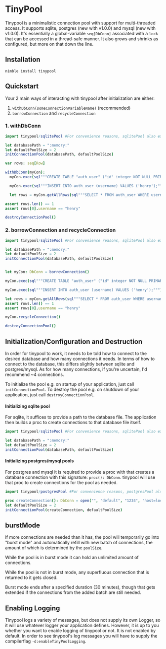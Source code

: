 # TinyPool

Tinypool is a minimalistic connection pool with support for multi-threaded access. It supports sqlite, postgres (new with v1.0.0) and mysql (new with v1.0.0).
It's essentially a global-variable `seq[DbConn]` associated with a `lock` that can be accessed in a thread-safe manner.
It also grows and shrinks as configured, but more on that down the line.

## Installation

`nimble install tinypool`

## Quickstart

Your 2 main ways of interacting with tinypool after initialization are either:

1. `withDbConn(someConnectionVariableName)` (recommended)
2. `borrowConnection` and `recycleConnection`

### 1. withDbConn

```nim
import tinypool/sqlitePool #For convenience reasons, sqlitePool also exports std/db_sqlite since you'll need that either way

let databasePath = ":memory:"
let defaultPoolSize = 2
initConnectionPool(databasePath, defaultPoolSize)

var rows: seq[Row]

withDbConn(myCon):
  myCon.exec(sql"""CREATE TABLE "auth_user" ("id" integer NOT NULL PRIMARY KEY AUTOINCREMENT, "username" varchar(150) NOT NULL UNIQUE);""")

  myCon.exec(sql"""INSERT INTO auth_user (username) VALUES ('henry');""")

  let rows = myCon.getAllRows(sql"""SELECT * FROM auth_user WHERE username LIKE 'Henry';""")

assert rows.len() == 1
assert rows[0].username == "henry"

destroyConnectionPool()
```

### 2. borrowConnection and recycleConnection

```nim
import tinypool/sqlitePool #For convenience reasons, sqlitePool also exports std/db_sqlite since you'll need that either way

let databasePath = ":memory:"
let defaultPoolSize = 2
initConnectionPool(databasePath, defaultPoolSize)


let myCon: DbConn = borrowConnection()

myCon.exec(sql"""CREATE TABLE "auth_user" ("id" integer NOT NULL PRIMARY KEY AUTOINCREMENT, "username" varchar(150) NOT NULL UNIQUE);""")

myCon.exec(sql"""INSERT INTO auth_user (username) VALUES ('henry');""")

let rows = myCon.getAllRows(sql"""SELECT * FROM auth_user WHERE username LIKE 'Henry';""")
assert rows.len() == 1
assert rows[0].username == "henry"

myCon.recycleConnection()

destroyConnectionPool()
```

## Initialization/Configuration and Destruction

In order for tinypool to work, it needs to be told how to connect to the desired database and how many connections it needs. In terms of how to connect to the database, this differs slightly between sqlite and postgres/mysql. As for how many connections, if you're uncertain, I'd recommend ~4 connections.

To initialize the pool e.g. on startup of your application, just call `initConnectionPool`.
To destroy the pool e.g. on shutdown of your application, just call `destroyConnectionPool`.

#### Initializing sqlite pool
For sqlite, it suffices to provide a path to the database file. The application then builds a proc to create connections to that database file itself.

```nim
import tinypool/sqlitePool #For convenience reasons, sqlitePool also exports std/db_sqlite since you'll need that either way

let databasePath = ":memory:"
let defaultPoolSize = 2
initConnectionPool(databasePath, defaultPoolSize)
```
 
#### Initializing postgres/mysql pools
For postgres and mysql it is required to provide a proc with that creates a database connection with this signature: `proc(): DbConn`.
tinypool will use that proc to create connections for the pool as needed.

```nim
import tinypool/postgresPool #For convenience reasons, postgresPool also exports std/db_postgres since you'll need that either way

proc createConnection(): DbConn = open("", "default", "1234", "host=localhost port=5432 dbname=default")
let defaultPoolSize = 2
initConnectionPool(createConnection, defaultPoolSize)
```

## burstMode

If more connections are needed than it has, the pool will temporarily go into "burst mode" and automatically refill with new batch of connections, the amount of which is determined by the `poolSize`.

While the pool is in burst mode it can hold an unlimited amount of connections.

While the pool is not in burst mode, any superfluous connection that is returned to it gets closed.

Burst mode ends after a specified duration (30 minutes), though that gets extended if the connections from the added batch are still needed.

## Enabling Logging
Tinypool logs a variety of messages, but does not supply its own Logger, so it will use whatever logger your application defines.
However, it is up to you whether you want to enable logging of tinypool or not.
It is not enabled by default.
In order to see tinypool's log messages you will have to supply the compilerflag `-d:enableTinyPoolLogging`.